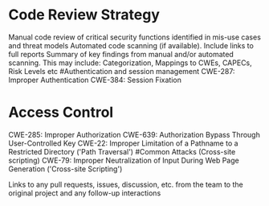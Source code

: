 # Code Review Strategy
Manual code review of critical security functions identified in mis-use cases and threat models
Automated code scanning (if available). Include links to full reports
Summary of key findings from manual and/or automated scanning. This may include: Categorization, Mappings to CWEs, CAPECs, Risk Levels etc
#Authentication and session management
CWE-287: Improper Authentication
CWE-384: Session Fixation
# Access Control
CWE-285: Improper Authorization
CWE-639: Authorization Bypass Through User-Controlled Key
CWE-22: Improper Limitation of a Pathname to a Restricted Directory ('Path Traversal')
#Common Attacks (Cross-site scripting)
CWE-79: Improper Neutralization of Input During Web Page Generation ('Cross-site Scripting')

Links to any pull requests, issues, discussion, etc. from the team to the original project and any follow-up interactions
